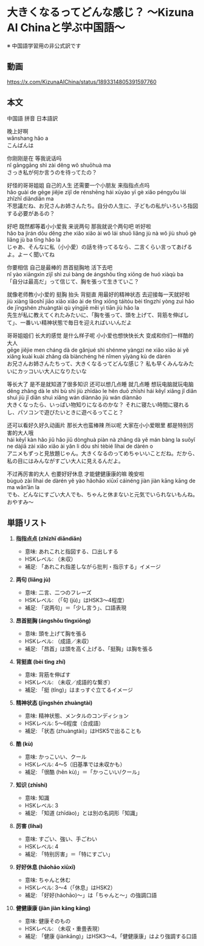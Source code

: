 # 大きくなるってどんな感じ？ 〜Kizuna AI Chinaと学ぶ中国語〜
※ 中国語学習用の非公式訳です

## 動画
https://x.com/KizunaAIChina/status/1893314805391597760

## 本文

中国語 拼音 日本語訳

晚上好啊  
wǎnshang hǎo a  
こんばんは  

你刚刚是在 等我说话吗  
nǐ gānggāng shì zài děng wǒ shuōhuà ma  
さっき私が何か言うのを待ってたの？  

好怪的哥哥姐姐 自己的人生 还需要一个小朋友 来指指点点吗  
hǎo guài de gēge jiějie  zìjǐ de rénshēng  hái xūyào yī gè xiǎo péngyǒu  lái zhǐzhǐ diǎndiǎn ma  
不思議だね、お兄さんお姉さんたち。自分の人生に、子どもの私がいろいろ指図する必要があるの？  

好吧 既然都等着小小爱我 来说两句 那我就说个两句吧 听好啦  
hǎo ba  jìrán dōu děng zhe xiǎo xiǎo ài wǒ  lái shuō liǎng jù  nà wǒ jiù shuō gè liǎng jù ba  tīng hǎo la  
じゃあ、そんなに私（小小愛）の話を待ってるなら、二言くらい言ってあげるよ。よーく聞いてね  

你要相信 自己是最棒的 昂首挺胸地 活下去吧  
nǐ yào xiāngxìn  zìjǐ shì zuì bàng de  ángshǒu tǐng xiōng de  huó xiàqù ba  
「自分は最高だ」って信じて、胸を張って生きていこ？  

就像老师教小小爱的 挺胸 抬头 背挺直 用最好的精神状态 去迎接每一天就好啦  
jiù xiàng lǎoshī jiāo xiǎo xiǎo ài de  tǐng xiōng  táitóu  bèi tǐngzhí  yòng zuì hǎo de jīngshén zhuàngtài  qù yíngjiē měi yì tiān jiù hǎo la  
先生が私に教えてくれたみたいに、「胸を張って、頭を上げて、背筋を伸ばして」、一番いい精神状態で毎日を迎えればいいんだよ  

哥哥姐姐们 长大的感觉 是什么样子呢 小小爱也想快快长大 变成和你们一样酷的大人  
gēge jiějie men  cháng dà de gǎnjué  shì shénme yàngzi ne  xiǎo xiǎo ài yě xiǎng kuài kuài zhǎng dà  biànchéng hé nǐmen yīyàng kù de dàrén  
お兄さんお姉さんたちって、大きくなるってどんな感じ？  私も早くみんなみたいにカッコいい大人になりたいな  

等长大了 是不是就知道了很多知识 还可以想几点睡 就几点睡 想玩电脑就玩电脑  
děng zhǎng dà le  shì bù shì jiù zhīdào le hěn duō zhīshi  hái kěyǐ xiǎng jǐ diǎn shuì  jiù jǐ diǎn shuì  xiǎng wán diànnǎo jiù wán diànnǎo  
大きくなったら、いっぱい物知りになるのかな？ それに寝たい時間に寝れるし、パソコンで遊びたいときに遊べるってこと？  

还可以看好久好久动画片 那长大也蛮棒辣 所以呢 大家在小小爱眼里 都是特别厉害的大人哦  
hái kěyǐ kàn hǎo jiǔ hǎo jiǔ dònghuà piàn  nà zhǎng dà yě mán bàng la  suǒyǐ ne  dàjiā zài xiǎo xiǎo ài yǎn li  dōu shì tèbié lìhai de dàrén o  
アニメもずっと見放題じゃん。大きくなるのってめちゃいいことだね。だから、私の目にはみんながすごい大人に見えるんだよ。  

不过再厉害的大人 也要好好休息 才能健健康康的嘛 晚安啦  
bùguò zài lìhai de dàrén  yě yào hǎohāo xiūxī  cáinéng jiàn jiàn kāng kāng de ma  wǎn’ān la  
でも、どんなにすごい大人でも、ちゃんと休まないと元気でいられないもんね。おやすみ～  

## 単語リスト

1. **指指点点 (zhǐzhǐ diǎndiǎn)**
   - 意味: あれこれと指図する、口出しする  
   - HSKレベル: （未収）  
   - 補足: 「あれこれ指差しながら批判・指示する」イメージ

2. **两句 (liǎng jù)**
   - 意味: 二言、二つのフレーズ  
   - HSKレベル: （「句 (jù)」はHSK3～4程度）  
   - 補足: 「说两句」＝「少し言う」、口語表現

3. **昂首挺胸 (ángshǒu tǐngxiōng)**
   - 意味: 頭を上げて胸を張る  
   - HSKレベル: （成語／未収）  
   - 補足: 「昂首」は頭を高く上げる、「挺胸」は胸を張る

4. **背挺直 (bèi tǐng zhí)**
   - 意味: 背筋を伸ばす  
   - HSKレベル: （未収／成語的な繋ぎ）  
   - 補足: 「挺 (tǐng)」はまっすぐ立てるイメージ

5. **精神状态 (jīngshén zhuàngtài)**
   - 意味: 精神状態、メンタルのコンディション  
   - HSKレベル: 5～6程度（合成語）  
   - 補足: 「状态 (zhuàngtài)」はHSK5で出ることも

6. **酷 (kù)**
   - 意味: かっこいい、クール  
   - HSKレベル: 4～5（旧基準では未収かも）  
   - 補足: 「很酷 (hěn kù)」＝「かっこいい/クール」

7. **知识 (zhīshi)**
   - 意味: 知識  
   - HSKレベル: 3  
   - 補足: 「知道 (zhīdào)」とは別の名詞形「知識」

8. **厉害 (lìhai)**
   - 意味: すごい、強い、手ごわい  
   - HSKレベル: 4  
   - 補足: 「特别厉害」＝「特にすごい」

9. **好好休息 (hǎohāo xiūxī)**
   - 意味: ちゃんと休む  
   - HSKレベル: 3～4（「休息」はHSK2）  
   - 補足: 「好好(hǎohāo)～」は「ちゃんと～」の強調口語

10. **健健康康 (jiàn jiàn kāng kāng)**
    - 意味: 健康そのもの  
    - HSKレベル: （未収・重畳表現）  
    - 補足: 「健康 (jiànkāng)」はHSK3～4。「健健康康」はより強調する口語
